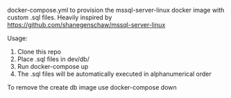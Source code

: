 docker-compose.yml to provision the mssql-server-linux docker image with custom .sql files. 
Heavily inspired by https://github.com/shanegenschaw/mssql-server-linux

Usage:
1. Clone this repo
2. Place .sql files in dev/db/
3. Run docker-compose up
4. The .sql files will be automatically executed in alphanumerical order

To remove the create db image use docker-compose down
